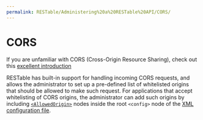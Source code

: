 ```yaml
---
permalink: RESTable/Administering%20a%20RESTable%20API/CORS/
---
```


# CORS

If you are unfamiliar with CORS (Cross-Origin Resource Sharing), check out this [excellent introduction](https://www.codecademy.com/articles/what-is-cors)

RESTable has built-in support for handling incoming CORS requests, and allows the administrator to set up a pre-defined list of whitelisted origins that should be allowed to make such request. For applications that accept whitelisting of CORS origins, the administrator can add such origins by including [`<AllowedOrigin>`](../Configuration#allowedorigin) nodes inside the root `<config>` node of the [XML configuration file](../Configuration).
